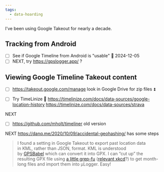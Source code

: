 ```yaml
---
tags:
  - data-hoarding
---
```

I've been using Google Takeout for nearly a decade.
## Tracking from Android
- [ ] See if Google Timeline from Android is "usable" 🛫 2024-12-05 
- [ ] NEXT, try https://gpslogger.app/ ?
## Viewing Google Timeline Takeout content
- [ ] https://takeout.google.com/manage look in Google Drive for zip files ⏫

- [ ] Try TimeLinize 🔼 
https://timelinize.com/docs/data-sources/google-location-history
https://timelinize.com/docs/data-sources/strava

NEXT
- [ ] https://github.com/mholt/timeliner old version

NEXT
https://danq.me/2020/10/09/accidental-geohashing/ has some steps
>I found a setting in Google Takeout to export past location data in KML, rather than JSON, format. KML is understood by [GPSBabel](http://www.gpsbabel.org/) which can convert it into GPX. I can “cut up” the resulting GPX file using [a little grep-fu](https://gist.github.com/Dan-Q/311b032948189bf297da33e00dd62cc1) ([relevant xkcd](https://xkcd.com/208/)?) to get month-long files and import them into μLogger. Easy!